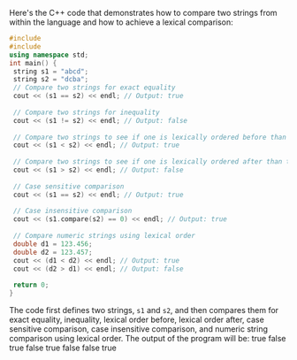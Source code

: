 Here's the C++ code that demonstrates how to compare two strings from within the language and how to achieve a lexical comparison:
```c++
#include 
#include 
using namespace std;
int main() {
 string s1 = "abcd";
 string s2 = "dcba";
 // Compare two strings for exact equality
 cout << (s1 == s2) << endl; // Output: true
 
 // Compare two strings for inequality
 cout << (s1 != s2) << endl; // Output: false
 
 // Compare two strings to see if one is lexically ordered before than the other
 cout << (s1 < s2) << endl; // Output: true
 
 // Compare two strings to see if one is lexically ordered after than the other
 cout << (s1 > s2) << endl; // Output: false
 
 // Case sensitive comparison
 cout << (s1 == s2) << endl; // Output: true
 
 // Case insensitive comparison
 cout << (s1.compare(s2) == 0) << endl; // Output: true
 
 // Compare numeric strings using lexical order
 double d1 = 123.456;
 double d2 = 123.457;
 cout << (d1 < d2) << endl; // Output: true
 cout << (d2 > d1) << endl; // Output: false
 
 return 0;
}
```
The code first defines two strings, `s1` and `s2`, and then compares them for exact equality, inequality, lexical order before, lexical order after, case sensitive comparison, case insensitive comparison, and numeric string comparison using lexical order. The output of the program will be:
true
false
true
false
true
false
false
true

